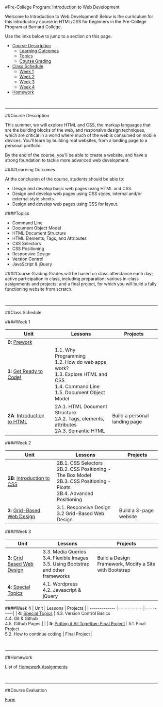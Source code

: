 #Pre-College Program: Introduction to Web Development

Welcome to Introduction to Web Development!  Below is the curriculum for this introductory course in HTML/CSS for beginners in the Pre-College Program at Barnard College. 

Use the links below to jump to a section on this page.

- [Course Description](#description)
	- [Learning Outcomes](#outcomes)
	- [Topics](#topics)
	- [Course Grading](#grading)
- [Class Schedule](#schedule)
	- [Week 1](#week1)
	- [Week 2](#week2)
	- [Week 3](#week3)
	- [Week 4](#week4)
- [Homework](#homework)

<br>
<hr height="10px">

##<a id="description">Course Description</a>

This summer, we will explore HTML and CSS, the markup languages that are the building blocks of the web, and responsive design techniques, which are critical in a world where much of the web is consumed on mobile devices.  You’ll learn by building real websites, from a landing page to a personal portfolio.  

By the end of the course, you’ll be able to create a website, and have a strong foundation to tackle more advanced web development.

####<a id="outcomes">Learning Outcomes</a> 

At the conclusion of the course, students should be able to:

- Design and develop basic web pages using HTML and CSS.
- Design and develop web pages using CSS styles, internal and/or external style sheets.
- Design and develop web pages using CSS for layout.

####<a id="topics">Topics</a>

- Command Line
- Document Object Model
- HTML Document Structure
- HTML Elements, Tags, and Attributes
- CSS Selectors
- CSS Positioning
- Responsive Design
- Version Control
- JavaScript & jQuery

####<a id="grading">Course Grading</a>
Grades will be based on class attendance each day; active participation in class, including preparation; various in-class assignments and projects; and a final project, for which you will build a fully functioning website from scratch.

<br>
<hr height="10px">

##<a id="schedule">Class Schedule</a>

####<a id="week1">Week 1</a>

| Unit          | Lessons     | Projects |
| ------------- |-------------|----------|
| **0**: [Prework](https://github.com/fma2/pcp-intro-web-development/blob/master/units/0-prework.md)  | |  |
| **1**: [Get Ready to Code!](https://github.com/fma2/pcp-intro-web-development/blob/master/units/1-get-ready-to-code.md)  | 1.1. Why Programming <br>1.2. How do web apps work? <br>1.3. Explore HTML and CSS <br>1.4. Command Line<br> 1.5. Document Object Model |  |
| **2A**: [Introduction to HTML](https://github.com/fma2/pcp-intro-web-development/blob/master/units/2A-introhtml.md)  | 2A.1. HTML Document Structure <br> 2A.2. Tags, elements, attributes<br> 2A.3. Semantic HTML | Build a personal landing page |

####<a id="week2">Week 2</a>

| Unit          | Lessons     | Projects |
| ------------- |-------------|----------|
| **2B**: [Introduction to CSS]()  |  2B.1. CSS Selectors <br> 2B.2. CSS Positioning - The Box Model <br>2B.3. CSS Positioning - Floats<br>2B.4. Advanced Positioning|  |
| **3**: [Grid-Based Web Design]()  |3.1. Responsive Design<br>3.2 Grid-Based Web Design  | Build a 3-page website |


####<a id="week3">Week 3</a>

| Unit          | Lessons     | Projects |
| ------------- |-------------|----------|
| **3**: [Grid Based Web Design]()  | 3.3. Media Queries<br>3.4. Flexible Images<br> 3.5. Using Bootstrap and other frameworks | Build a Design Framework, Modify a Site with Bootstrap |
| **4**: [Special Topics]()  | 4.1. Wordpress<br>4.2. Javascript & jQuery|  |


####<a id="week4">Week 4</a>
| Unit          | Lessons     | Projects |
| ------------- |-------------|----------|
| **4**: [Special Topics]()  | 4.3. Version Control Basics<br>4.4. Git & Github<br>4.5. Github Pages |  |
| **5**: [Putting it All Together: Final Project]()  | 5.1. Final Project <br>5.2. How to continue coding  | Final Project |


<br>
<hr height="10px">
##<a id="homework">Homework</a>

List of [Homework Assignments]() 

<br>
<hr height="10px">

##Course Evaluation

[Form]() 


 
